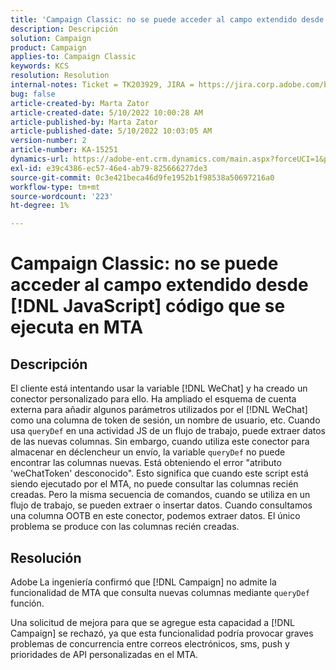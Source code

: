 ```yaml
---
title: 'Campaign Classic: no se puede acceder al campo extendido desde [!DNL JavaScript] código que se ejecuta en MTA'
description: Descripción
solution: Campaign
product: Campaign
applies-to: Campaign Classic
keywords: KCS
resolution: Resolution
internal-notes: Ticket = TK203929, JIRA = https://jira.corp.adobe.com/browse/NEO-20460, https://jira.corp.adobe.com/browse/NEO-20648
bug: false
article-created-by: Marta Zator
article-created-date: 5/10/2022 10:00:28 AM
article-published-by: Marta Zator
article-published-date: 5/10/2022 10:03:05 AM
version-number: 2
article-number: KA-15251
dynamics-url: https://adobe-ent.crm.dynamics.com/main.aspx?forceUCI=1&pagetype=entityrecord&etn=knowledgearticle&id=90301002-48d0-ec11-a7b5-00224809c101
exl-id: e39c4386-ec57-46e4-ab79-825666277de3
source-git-commit: 0c3e421beca46d9fe1952b1f98538a50697216a0
workflow-type: tm+mt
source-wordcount: '223'
ht-degree: 1%

---
```


# Campaign Classic: no se puede acceder al campo extendido desde [!DNL JavaScript] código que se ejecuta en MTA

## Descripción


El cliente está intentando usar la variable [!DNL WeChat] y ha creado un conector personalizado para ello. Ha ampliado el esquema de cuenta externa para añadir algunos parámetros utilizados por el [!DNL WeChat] como una columna de token de sesión, un nombre de usuario, etc. Cuando usa `queryDef` en una actividad JS de un flujo de trabajo, puede extraer datos de las nuevas columnas. Sin embargo, cuando utiliza este conector para almacenar en déclencheur un envío, la variable `queryDef` no puede encontrar las columnas nuevas. Está obteniendo el error &quot;atributo &#39;weChatToken&#39; desconocido&quot;. Esto significa que cuando este script está siendo ejecutado por el MTA, no puede consultar las columnas recién creadas. Pero la misma secuencia de comandos, cuando se utiliza en un flujo de trabajo, se pueden extraer o insertar datos. Cuando consultamos una columna OOTB en este conector, podemos extraer datos. El único problema se produce con las columnas recién creadas.


## Resolución


Adobe<b> </b>La ingeniería confirmó que [!DNL Campaign] no admite la funcionalidad de MTA que consulta nuevas columnas mediante `queryDef` función.

Una solicitud de mejora para que se agregue esta capacidad a [!DNL Campaign] se rechazó, ya que esta funcionalidad podría provocar graves problemas de concurrencia entre correos electrónicos, sms, push y prioridades de API personalizadas en el MTA.
